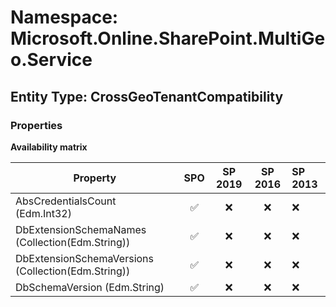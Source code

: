 # Namespace: Microsoft.Online.SharePoint.MultiGeo.Service

## Entity Type: CrossGeoTenantCompatibility

### Properties

**Availability matrix**

Property | SPO | SP 2019 | SP 2016 | SP 2013
----------|:---:|:-------:|:-------:|:-------
AbsCredentialsCount (Edm.Int32) | ✅ | ❌ | ❌ | ❌
DbExtensionSchemaNames (Collection(Edm.String)) | ✅ | ❌ | ❌ | ❌
DbExtensionSchemaVersions (Collection(Edm.String)) | ✅ | ❌ | ❌ | ❌
DbSchemaVersion (Edm.String) | ✅ | ❌ | ❌ | ❌

